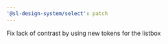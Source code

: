 ```yaml
---
'@sl-design-system/select': patch
---
```


Fix lack of contrast by using new tokens for the listbox
